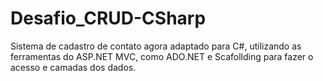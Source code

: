 # Desafio_CRUD-CSharp
Sistema de cadastro de contato agora adaptado para C#, utilizando as ferramentas do ASP.NET MVC, como ADO.NET e Scafollding para fazer o acesso e camadas dos dados.
